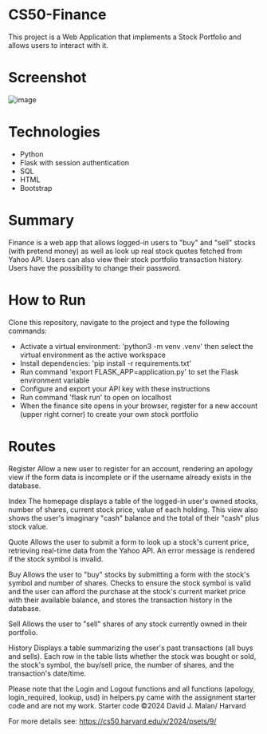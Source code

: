 # CS50-Finance
This project is a Web Application that implements a Stock Portfolio and allows users to interact with it.

# Screenshot
![image](https://github.com/lndmri/CS50-Finance/assets/69853165/68641e23-d796-4d5b-b133-5c29b2b188a5)

# Technologies
* Python
* Flask with session authentication
* SQL
* HTML
* Bootstrap

# Summary
Finance is a web app that allows logged-in users to "buy" and "sell" stocks (with pretend money) as well as look up real stock quotes fetched from Yahoo API. Users can also view their stock portfolio transaction history. Users have the possibility to change their password.

# How to Run
Clone this repository, navigate to the project and type the following commands:
* Activate a virtual environment: 'python3 -m venv .venv' then select the virtual environment as the active workspace
* Install dependencies: 'pip install -r requirements.txt'
* Run command 'export FLASK_APP=application.py' to set the Flask environment variable
* Configure and export your API key with these instructions
* Run command 'flask run' to open on localhost
* When the finance site opens in your browser, register for a new account (upper right corner) to create your own stock portfolio

# Routes
Register
Allow a new user to register for an account, rendering an apology view if the form data is incomplete or if the username already exists in the database.

Index
The homepage displays a table of the logged-in user's owned stocks, number of shares, current stock price, value of each holding. This view also shows the user's imaginary "cash" balance and the total of their "cash" plus stock value.

Quote
Allows the user to submit a form to look up a stock's current price, retrieving real-time data from the Yahoo API. An error message is rendered if the stock symbol is invalid.

Buy
Allows the user to "buy" stocks by submitting a form with the stock's symbol and number of shares. Checks to ensure the stock symbol is valid and the user can afford the purchase at the stock's current market price with their available balance, and stores the transaction history in the database.

Sell
Allows the user to "sell" shares of any stock currently owned in their portfolio.

History
Displays a table summarizing the user's past transactions (all buys and sells). Each row in the table lists whether the stock was bought or sold, the stock's symbol, the buy/sell price, the number of shares, and the transaction's date/time.

Please note that the Login and Logout functions and all functions (apology, login_required, lookup, usd) in helpers.py came with the assignment starter code and are not my work. Starter code ©2024 David J. Malan/ Harvard

For more details see: https://cs50.harvard.edu/x/2024/psets/9/
